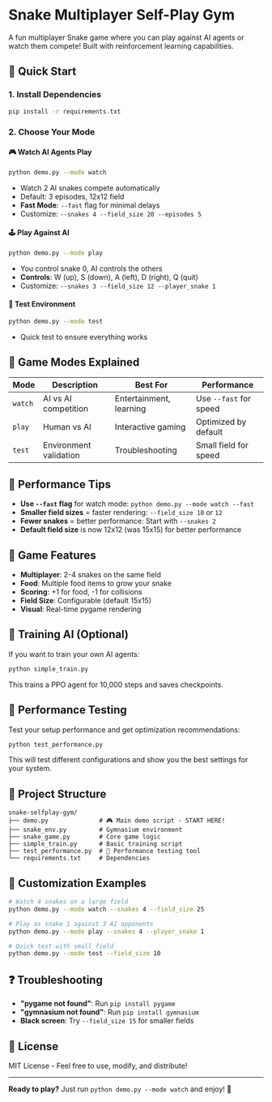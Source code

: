 # Snake Multiplayer Self-Play Gym

A fun multiplayer Snake game where you can play against AI agents or watch them compete! Built with reinforcement learning capabilities.

## 🚀 Quick Start

### 1. Install Dependencies
```bash
pip install -r requirements.txt
```

### 2. Choose Your Mode

#### 🎮 **Watch AI Agents Play**
```bash
python demo.py --mode watch
```
- Watch 2 AI snakes compete automatically
- Default: 3 episodes, 12x12 field
- **Fast Mode**: `--fast` flag for minimal delays
- Customize: `--snakes 4 --field_size 20 --episodes 5`

#### 🕹️ **Play Against AI**
```bash
python demo.py --mode play
```
- You control snake 0, AI controls the others
- **Controls**: W (up), S (down), A (left), D (right), Q (quit)
- Customize: `--snakes 3 --field_size 12 --player_snake 1`

#### 🧪 **Test Environment**
```bash
python demo.py --mode test
```
- Quick test to ensure everything works

## 🎯 Game Modes Explained

| Mode | Description | Best For | Performance |
|------|-------------|----------|-------------|
| `watch` | AI vs AI competition | Entertainment, learning | Use `--fast` for speed |
| `play` | Human vs AI | Interactive gaming | Optimized by default |
| `test` | Environment validation | Troubleshooting | Small field for speed |

## 🚀 **Performance Tips**

- **Use `--fast` flag** for watch mode: `python demo.py --mode watch --fast`
- **Smaller field sizes** = faster rendering: `--field_size 10` or `12`
- **Fewer snakes** = better performance: Start with `--snakes 2`
- **Default field size** is now 12x12 (was 15x15) for better performance

## 🎲 Game Features

- **Multiplayer**: 2-4 snakes on the same field
- **Food**: Multiple food items to grow your snake
- **Scoring**: +1 for food, -1 for collisions
- **Field Size**: Configurable (default 15x15)
- **Visual**: Real-time pygame rendering

## 🧠 Training AI (Optional)

If you want to train your own AI agents:

```bash
python simple_train.py
```

This trains a PPO agent for 10,000 steps and saves checkpoints.

## 🧪 **Performance Testing**

Test your setup performance and get optimization recommendations:

```bash
python test_performance.py
```

This will test different configurations and show you the best settings for your system.

## 📁 Project Structure

```
snake-selfplay-gym/
├── demo.py              # 🎮 Main demo script - START HERE!
├── snake_env.py         # Gymnasium environment
├── snake_game.py        # Core game logic
├── simple_train.py      # Basic training script
├── test_performance.py  # 🧪 Performance testing tool
└── requirements.txt     # Dependencies
```

## 🔧 Customization Examples

```bash
# Watch 4 snakes on a large field
python demo.py --mode watch --snakes 4 --field_size 25

# Play as snake 1 against 3 AI opponents
python demo.py --mode play --snakes 4 --player_snake 1

# Quick test with small field
python demo.py --mode test --field_size 10
```

## ❓ Troubleshooting

- **"pygame not found"**: Run `pip install pygame`
- **"gymnasium not found"**: Run `pip install gymnasium`
- **Black screen**: Try `--field_size 15` for smaller fields

## 📜 License

MIT License - Feel free to use, modify, and distribute!

---

**Ready to play?** Just run `python demo.py --mode watch` and enjoy! 🐍


